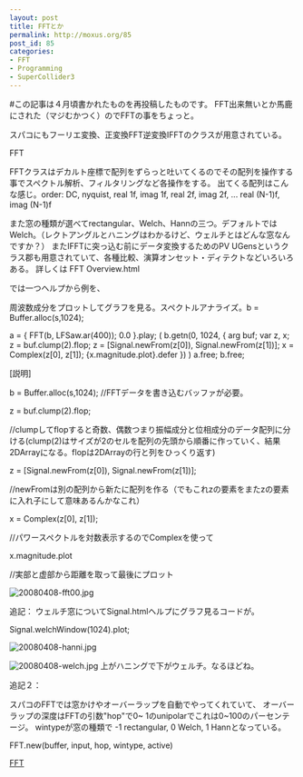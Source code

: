 ```yaml
---
layout: post
title: FFTとか
permalink: http://moxus.org/85
post_id: 85
categories: 
- FFT
- Programming
- SuperCollider3
---
```


#この記事は４月頃書かれたものを再投稿したものです。
FFT出来無いとか馬鹿にされた（マジむかつく）のでFFTの事をちょっと。

スパコにもフーリエ変換、正変換FFT逆変換IFFTのクラスが用意されている。

FFT

FFTクラスはデカルト座標で配列をずらっと吐いてくるのでその配列を操作する事でスペクトル解析、フィルタリングなど各操作をする。
出てくる配列はこんな感じ。order: DC, nyquist, real 1f, imag 1f, real 2f, imag 2f, ... real (N-1)f, imag (N-1)f

また窓の種類が選べてrectangular、Welch、Hannの三つ。デフォルトではWelch。（レクトアングルとハニングはわかるけど、ウェルチとはどんな窓なんですか？）
またIFFTに突っ込む前にデータ変換するためのPV UGensというクラス郡も用意されていて、各種比較、演算オンセット・ディテクトなどいろいろある。
詳しくは FFT Overview.html

では一つヘルプから例を、

周波数成分をプロットしてグラフを見る。スペクトルアナライズ。b = Buffer.alloc(s,1024);

a = { FFT(b, LFSaw.ar(400)); 0.0 }.play;
(
	b.getn(0, 1024, { arg buf;
		var z, x;
		z = buf.clump(2).flop;
		z = [Signal.newFrom(z[0]), Signal.newFrom(z[1])];
		x = Complex(z[0], z[1]);
		{x.magnitude.plot}.defer
	})
)
a.free; b.free;

[説明]

b = Buffer.alloc(s,1024);
//FFTデータを書き込むバッファが必要。


z = buf.clump(2).flop;

//clumpしてflopすると奇数、偶数つまり振幅成分と位相成分のデータ配列に分ける(clump(2)はサイズが2のセルを配列の先頭から順番に作っていく、結果2DArrayになる。flopは2DArrayの行と列をひっくり返す)


z = [Signal.newFrom(z[0]), Signal.newFrom(z[1])];

//newFromは別の配列から新たに配列を作る（でもこれzの要素をまたzの要素に入れ子にして意味あるんかなこれ）


x = Complex(z[0], z[1]);

//パワースペクトルを対数表示するのでComplexを使って


x.magnitude.plot

//実部と虚部から距離を取って最後にプロット

![20080408-fft00.jpg](/images/fft_plot.png)

追記：
ウェルチ窓についてSignal.htmlヘルプにグラフ見るコードが。

Signal.welchWindow(1024).plot;

![20080408-hanni.jpg](/images/hanning_w.png)

![20080408-welch.jpg](/images/welch_w.png)
上がハニングで下がウェルチ。なるほどね。

追記２：

スパコのFFTでは窓かけやオーバーラップを自動でやってくれていて、
オーバーラップの深度はFFTの引数"hop"で0~ 1のunipolarでこれは0~100のパーセンテージ。
wintypeが窓の種類で -1 rectangular, 0 Welch, 1 Hannとなっている。


FFT.new(buffer, input, hop, wintype, active)

[FFT](http://technorati.com/tag/FFT)